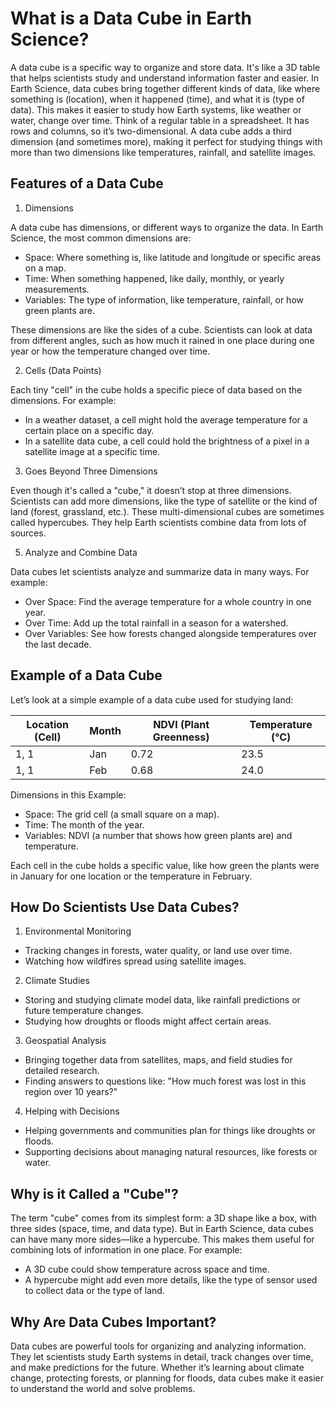 # What is a Data Cube in Earth Science?

A data cube is a specific way to organize and store data. It's like a 3D table that helps scientists study and understand information faster and easier. In Earth Science, data cubes bring together different kinds of data, like where something is (location), when it happened (time), and what it is (type of data). This makes it easier to study how Earth systems, like weather or water, change over time. Think of a regular table in a spreadsheet. It has rows and columns, so it’s two-dimensional. A data cube adds a third dimension (and sometimes more), making it perfect for studying things with more than two dimensions like temperatures, rainfall, and satellite images.

## Features of a Data Cube

1. Dimensions

A data cube has dimensions, or different ways to organize the data. In Earth Science, the most common dimensions are:

- Space: Where something is, like latitude and longitude or specific areas on a map.
- Time: When something happened, like daily, monthly, or yearly measurements.
- Variables: The type of information, like temperature, rainfall, or how green plants are.

These dimensions are like the sides of a cube. Scientists can look at data from different angles, such as how much it rained in one place during one year or how the temperature changed over time.

2. Cells (Data Points)

Each tiny "cell" in the cube holds a specific piece of data based on the dimensions. For example:

- In a weather dataset, a cell might hold the average temperature for a certain place on a specific day.
- In a satellite data cube, a cell could hold the brightness of a pixel in a satellite image at a specific time.

3. Goes Beyond Three Dimensions

Even though it's called a "cube," it doesn’t stop at three dimensions. Scientists can add more dimensions, like the type of satellite or the kind of land (forest, grassland, etc.). These multi-dimensional cubes are sometimes called hypercubes. They help Earth scientists combine data from lots of sources.

5. Analyze and Combine Data

Data cubes let scientists analyze and summarize data in many ways. For example:

- Over Space: Find the average temperature for a whole country in one year.
- Over Time: Add up the total rainfall in a season for a watershed.
- Over Variables: See how forests changed alongside temperatures over the last decade.

## Example of a Data Cube

Let’s look at a simple example of a data cube used for studying land:

| Location (Cell)     |	Month	| NDVI (Plant Greenness) | Temperature (°C) |
|---------------|-------|----------------------|------------------|
|    1, 1	      |  Jan	|       0.72	         |      23.5        | 
|    1, 1	      |  Feb	|       0.68	         |      24.0        |

Dimensions in this Example:

- Space: The grid cell (a small square on a map).
- Time: The month of the year.
- Variables: NDVI (a number that shows how green plants are) and temperature.

Each cell in the cube holds a specific value, like how green the plants were in January for one location or the temperature in February.

## How Do Scientists Use Data Cubes?

1. Environmental Monitoring

- Tracking changes in forests, water quality, or land use over time.
- Watching how wildfires spread using satellite images.

2. Climate Studies

- Storing and studying climate model data, like rainfall predictions or future temperature changes.
- Studying how droughts or floods might affect certain areas.

3. Geospatial Analysis

- Bringing together data from satellites, maps, and field studies for detailed research.
- Finding answers to questions like: "How much forest was lost in this region over 10 years?"

4. Helping with Decisions

- Helping governments and communities plan for things like droughts or floods.
- Supporting decisions about managing natural resources, like forests or water.

## Why is it Called a "Cube"?

The term "cube" comes from its simplest form: a 3D shape like a box, with three sides (space, time, and data type). But in Earth Science, data cubes can have many more sides—like a hypercube. This makes them useful for combining lots of information in one place. For example:

- A 3D cube could show temperature across space and time.
- A hypercube might add even more details, like the type of sensor used to collect data or the type of land.

## Why Are Data Cubes Important?

Data cubes are powerful tools for organizing and analyzing information. They let scientists study Earth systems in detail, track changes over time, and make predictions for the future. Whether it’s learning about climate change, protecting forests, or planning for floods, data cubes make it easier to understand the world and solve problems.

